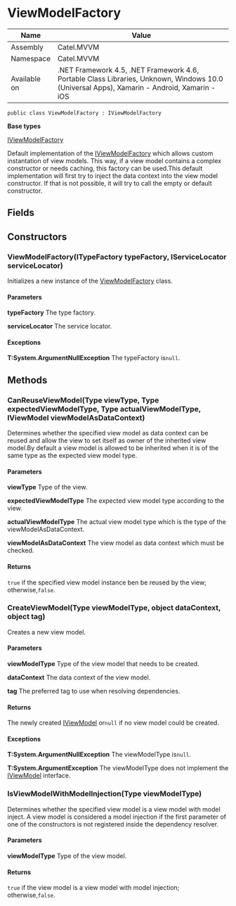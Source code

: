 

# ViewModelFactory

Name|Value
---|---
Assembly|Catel.MVVM
Namespace|Catel.MVVM
Available on|.NET Framework 4.5, .NET Framework 4.6, Portable Class Libraries, Unknown, Windows 10.0 (Universal Apps), Xamarin - Android, Xamarin - iOS

```
public class ViewModelFactory : IViewModelFactory
```

**Base types**

[IViewModelFactory](/Catel.MVVM\Catel\MVVM\IViewModelFactory.md)


Default implementation of the [IViewModelFactory](#) which allows custom instantation of view models. This way, if a view model contains a complex constructor or needs caching, this factory can be used.This default implementation will first try to inject the data context into the view model constructor. If that is not possible, it will try to call the empty or default constructor.



## Fields

## Constructors

### ViewModelFactory(ITypeFactory typeFactory, IServiceLocator serviceLocator)

Initializes a new instance of the [ViewModelFactory](#) class.

#### Parameters

**typeFactory**
The type factory.

**serviceLocator**
The service locator.

#### Exceptions

**T:System.ArgumentNullException**
The typeFactory is`null`.



## Methods

### CanReuseViewModel(Type viewType, Type expectedViewModelType, Type actualViewModelType, IViewModel viewModelAsDataContext)

Determines whether the specified view model as data context can be reused and allow the view to set itself as owner of the inherited view model.By default a view model is allowed to be inherited when it is of the same type as the expected view model type.

#### Parameters

**viewType**
Type of the view.

**expectedViewModelType**
The expected view model type according to the view.

**actualViewModelType**
The actual view model type which is the type of the viewModelAsDataContext.

**viewModelAsDataContext**
The view model as data context which must be checked.

#### Returns

`true` if the specified view model instance ben be reused by the view; otherwise,`false`.



### CreateViewModel(Type viewModelType, object dataContext, object tag)

Creates a new view model.

#### Parameters

**viewModelType**
Type of the view model that needs to be created.

**dataContext**
The data context of the view model.

**tag**
The preferred tag to use when resolving dependencies.

#### Returns

The newly created [IViewModel](#) or`null` if no view model could be created.

#### Exceptions

**T:System.ArgumentNullException**
The viewModelType is`null`.

**T:System.ArgumentException**
The viewModelType does not implement the [IViewModel](#) interface.



### IsViewModelWithModelInjection(Type viewModelType)

Determines whether the specified view model is a view model with model inject. A view model is considered a model injection if the first parameter of one of the constructors is not registered inside the dependency resolver.

#### Parameters

**viewModelType**
Type of the view model.

#### Returns

`true` if the view model is a view model with model injection; otherwise,`false`.



